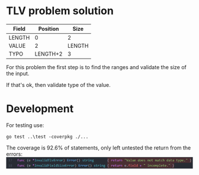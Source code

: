 # TLV problem solution

Field | Position | Size
------------ | ------------ | ------------
LENGTH | 0 | 2
VALUE | 2 | LENGTH
TYPO | LENGTH+2 | 3

For this problem the first step is to find the ranges and validate the size of the input.

If that's ok, then validate type of the value.

# Development

For testing use:
```
go test ..\test -coverpkg ./...
```
The coverage is 92.6% of statements, only left untested the return from the errors:
![Uncovered](./assets/Coverage.PNG)
